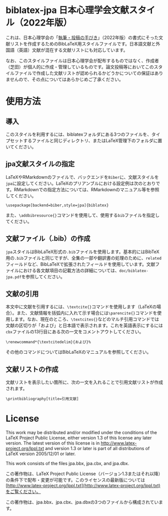 # biblatex-jpa 日本心理学会文献スタイル（2022年版）

これは、日本心理学会の「[執筆・投稿の手びき](https://psych.or.jp/manual/)」（2022年版）の書式にそった文献リストを作成するためのBibLaTeX用スタイルファイルです。日本語文献と外国語（英語）文献が混在する文献リストにも対応しています。

なお、このスタイルファイルは日本心理学会が配布するものではなく、作成者（芝田）が個人的に作成・管理しているものです。論文投稿等においてこのスタイルファイルで作成した文献リストが認められるかどうかについての保証はありませんので、その点についてはあらかじめご了承ください。

# 使用方法

## 導入
このスタイルを利用するには、biblatexフォルダにある3つのファイルを、タイプセットするファイルと同じディレクトリ、またはLaTeX管理下のフォルダに置いてください。

## jpa文献スタイルの指定
LaTeXやRMarkdownのファイルで、バックエンドを`Biber`に、文献スタイルを`jpa`に設定してください。LaTeXのプリアンブルにおける設定例は次のとおりです。RMarkdownでの指定方法については、RMarkdownのマニュアル等を参照してください。

```
\usepackage[backend=biber,style=jpa]{biblatex}
```

また、`\addbibresource{}`コマンドを使用して、使用する`bib`ファイルを指定してください。


## 文献ファイル（.bib）の作成
`jpa`スタイルはBibLaTeX形式の`.bib`ファイルを使用します。基本的にはBibTeX用の`.bib`ファイルと同じですが、全集の一部や翻訳書の処理のために、`related`フィールドなど、BibLaTeXで拡張されたフィールドを使用しています。文献ファイルにおける各文献項目の記載方法の詳細については、`doc/biblatex-jpa.pdf`を参照してください。

## 文献の引用

本文中に文献を引用するには、`\textcite{}`コマンドを使用します（LaTeXの場合）。また、文献情報を括弧内に入れて示す場合には`\parencite{}`コマンドを使用します。なお、現在のところ、`\textcites{}`などのマルチ引用コマンドでは文献の区切りが「および」と日本語で表示されます。これを英語表示にするには`cbx`ファイルの13行目にある次の一文をコメントアウトしてください。

```
\renewcommand*{\textcitedelim}{および}%
```

その他のコマンドについてはBibLaTeXのマニュアルを参照してください。

## 文献リストの作成

文献リストを表示したい箇所に、次の一文を入れることで引用文献リストが作成されます。

```
\printbibliography[title=引用文献]
```


# License

This work may be distributed and/or modified under the conditions of the LaTeX Project Public License, either version 1.3 of this license any later version. The latest version of this license is in http://www.latex-project.org/lppl.txt and version 1.3 or later is part of all distributions of LaTeX version 2005/12/01 or later.

This work consists of the files jpa.bbx, jpa.cbx, and jpa.dbx.

この著作物は、LaTeX Project Public License（バージョン1.3またはそれ以降）の条件下で配布・変更が可能です。このライセンスの最新版については[http://www.latex-project.org/lppl.txt](http://www.latex-project.org/lppl.txt)をご覧ください。

この著作物は、jpa.bbx、jpa.cbx、jpa.dbxの3つのファイルから構成されています。